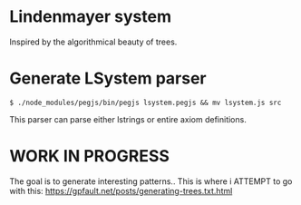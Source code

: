 # Lindenmayer system

Inspired by the algorithmical beauty of trees.

# Generate LSystem parser

```
$ ./node_modules/pegjs/bin/pegjs lsystem.pegjs && mv lsystem.js src
```

This parser can parse either lstrings or entire axiom definitions.

# WORK IN PROGRESS

The goal is to generate interesting patterns..
This is where i ATTEMPT to go with this:
https://gpfault.net/posts/generating-trees.txt.html


